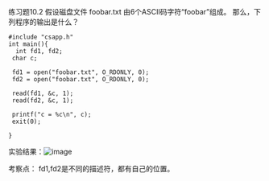 练习题10.2
假设磁盘文件 foobar.txt 由6个ASCII码字符“foobar”组成。 那么，下列程序的输出是什么？
```
#include "csapp.h"
int main(){
  int fd1, fd2;
 char c;

 fd1 = open("foobar.txt", O_RDONLY, 0);
 fd2 = open("foobar.txt", O_RDONLY, 0);

 read(fd1, &c, 1);
 read(fd2, &c, 1);

 printf("c = %c\n", c);
 exit(0);

}
```

实验结果：![image](https://user-images.githubusercontent.com/18367460/197399720-afb85df8-93de-48ec-88bf-f14e30d2e966.png)

考察点： fd1,fd2是不同的描述符，都有自己的位置。
